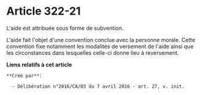 # Article 322-21

L'aide est attribuée sous forme de subvention.

L'aide fait l'objet d'une convention conclue avec la personne morale. Cette convention fixe notamment les modalités de
versement de l'aide ainsi que les circonstances dans lesquelles celle-ci donne lieu à reversement.

**Liens relatifs à cet article**

	**Créé par**:

	  - Délibération n°2016/CA/03 du 7 avril 2016 - art. 27, v. init.
